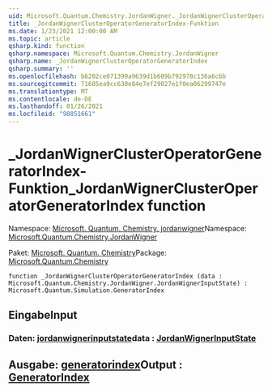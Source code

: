 ```yaml
---
uid: Microsoft.Quantum.Chemistry.JordanWigner._JordanWignerClusterOperatorGeneratorIndex
title: _JordanWignerClusterOperatorGeneratorIndex-Funktion
ms.date: 1/23/2021 12:00:00 AM
ms.topic: article
qsharp.kind: function
qsharp.namespace: Microsoft.Quantum.Chemistry.JordanWigner
qsharp.name: _JordanWignerClusterOperatorGeneratorIndex
qsharp.summary: ''
ms.openlocfilehash: b6202ce071399a9639d1b609b792978c136a6cbb
ms.sourcegitcommit: 71605ea9cc630e84e7ef29027e1f0ea06299747e
ms.translationtype: MT
ms.contentlocale: de-DE
ms.lasthandoff: 01/26/2021
ms.locfileid: "98851661"
---
```

# <a name="_jordanwignerclusteroperatorgeneratorindex-function"></a><span data-ttu-id="87247-102">_JordanWignerClusterOperatorGeneratorIndex-Funktion</span><span class="sxs-lookup"><span data-stu-id="87247-102">_JordanWignerClusterOperatorGeneratorIndex function</span></span>

<span data-ttu-id="87247-103">Namespace: [Microsoft. Quantum. Chemistry. jordanwigner](xref:Microsoft.Quantum.Chemistry.JordanWigner)</span><span class="sxs-lookup"><span data-stu-id="87247-103">Namespace: [Microsoft.Quantum.Chemistry.JordanWigner](xref:Microsoft.Quantum.Chemistry.JordanWigner)</span></span>

<span data-ttu-id="87247-104">Paket: [Microsoft. Quantum. Chemistry](https://nuget.org/packages/Microsoft.Quantum.Chemistry)</span><span class="sxs-lookup"><span data-stu-id="87247-104">Package: [Microsoft.Quantum.Chemistry](https://nuget.org/packages/Microsoft.Quantum.Chemistry)</span></span>




```qsharp
function _JordanWignerClusterOperatorGeneratorIndex (data : Microsoft.Quantum.Chemistry.JordanWigner.JordanWignerInputState) : Microsoft.Quantum.Simulation.GeneratorIndex
```


## <a name="input"></a><span data-ttu-id="87247-105">Eingabe</span><span class="sxs-lookup"><span data-stu-id="87247-105">Input</span></span>

### <a name="data--jordanwignerinputstate"></a><span data-ttu-id="87247-106">Daten: [jordanwignerinputstate](xref:Microsoft.Quantum.Chemistry.JordanWigner.JordanWignerInputState)</span><span class="sxs-lookup"><span data-stu-id="87247-106">data : [JordanWignerInputState](xref:Microsoft.Quantum.Chemistry.JordanWigner.JordanWignerInputState)</span></span>





## <a name="output--generatorindex"></a><span data-ttu-id="87247-107">Ausgabe: [generatorindex](xref:Microsoft.Quantum.Simulation.GeneratorIndex)</span><span class="sxs-lookup"><span data-stu-id="87247-107">Output : [GeneratorIndex](xref:Microsoft.Quantum.Simulation.GeneratorIndex)</span></span>

